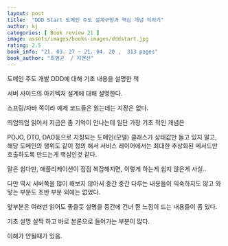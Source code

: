 ```yaml
---
layout: post
title:  "DDD Start 도메인 주도 설계구현과 핵심 개념 익히기"
author: kj
categories: [ Book review 21 ]
image: assets/images/books-images/dddstart.jpg
rating: 2.5
book_info: "21. 03. 27 ~ 21. 04. 20 ,  313 pages"
book_author: "최범균  / 지앤선"
---
```

도메인 주도 개발 DDD에 대해 기초 내용을 설명한 책 

서버 사이드의 아키텍처 설계에 대해 설명한다.

스프링/자바 쪽이라 예제 코드들은 읽는데는 지장은 없다.

띄엄띄엄 읽어서 지금은 좀 기억이 안나는데 일단 가장 기초 적인 개념은

POJO, DTO, DAO등으로 지칭되는 도메인(모델) 클래스가 상태값만 들고 있지 말고, 해당 도메인의 행위도 같이 정의 해서 서비스 레이어에서는 최대한 추상화된 메서드만 호출하도록 만드는게 핵심인것 같다. 

말은 쉽다만, 애플리케이션이 점점 복잡해지면, 이렇게 하는게 쉽지 않은게 사실..

다만 역시 서버쪽을 많이 해보지 않아서 중간 중간 다루는 내용들이 익숙하지도 않고 와닿는 부분도 초반 부분 외에는 없었다.

앞부분은 여러번 읽어도 좋을듯 설명을 중간에 건너 뛴 느낌이 드는 내용들이 좀 있다.

기초 설명 살짝 하고 바로 본론으로 들어가는 부분이 많다.

이해가 안될때가 있음.

